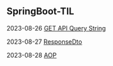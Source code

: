 ## SpringBoot-TIL

2023-08-26
[GET API Query String](https://ghrnwjd.tistory.com/entry/SPRING-GET-API-Query-String)

2023-08-27
 [ResponseDto](https://ghrnwjd.tistory.com/entry/SPRING-ResponseDTO)

2023-08-28
[AOP]()

